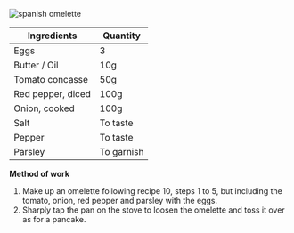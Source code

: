 ![spanish omelette](resource:assets/images/eggs/spanish_omelette.png)

|Ingredients|Quantity|
|-----------|--------|
|Eggs|3|
|Butter / Oil| 10g|
|Tomato concasse| 50g|
|Red pepper, diced| 100g|
|Onion, cooked| 100g|
|Salt| To taste|
|Pepper| To taste|
|Parsley| To garnish|

**Method of work**
1. Make up an omelette following recipe 10, steps 1 to 5, but including the tomato, onion, red pepper and parsley with the eggs.
2. Sharply tap the pan on the stove to loosen the omelette and toss it over as for a pancake.
   
